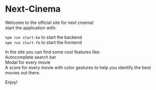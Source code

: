 # Next-Cinema

Welcome to the official site for next cinema! <br>
start the application with:<br>

`npm run start-be` to start the backend <br> `npm run start-fe` to start the frontend <br>

In the site you can find some cool features like: <br>
Autocomplete search bar <br>
Modal for every movie <br>
A score for every movie with color gestures to help you identify the best movies out there.

Enjoy!
